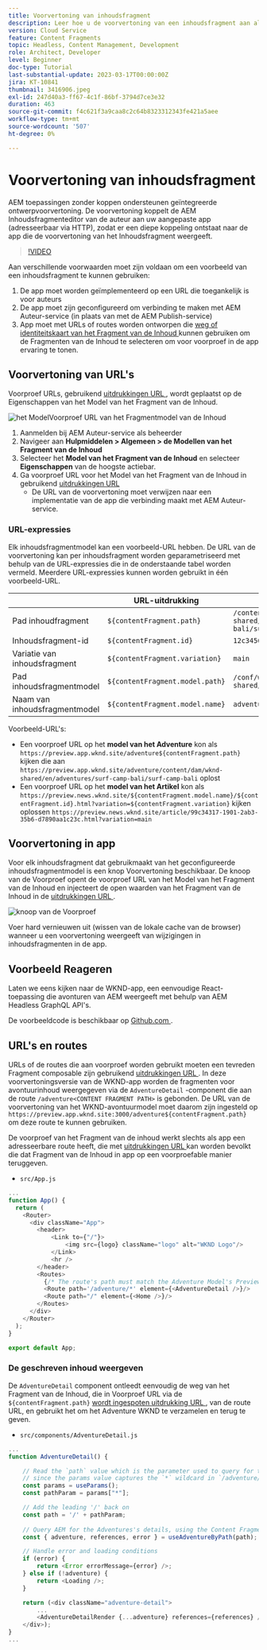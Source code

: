 ```yaml
---
title: Voorvertoning van inhoudsfragment
description: Leer hoe u de voorvertoning van een inhoudsfragment aan alle auteurs kunt gebruiken om snel te zien hoe de wijzigingen in de inhoud van invloed zijn op de ervaringen AEM Koploos.
version: Cloud Service
feature: Content Fragments
topic: Headless, Content Management, Development
role: Architect, Developer
level: Beginner
doc-type: Tutorial
last-substantial-update: 2023-03-17T00:00:00Z
jira: KT-10841
thumbnail: 3416906.jpeg
exl-id: 247d40a3-ff67-4c1f-86bf-3794d7ce3e32
duration: 463
source-git-commit: f4c621f3a9caa8c2c64b8323312343fe421a5aee
workflow-type: tm+mt
source-wordcount: '507'
ht-degree: 0%

---
```


# Voorvertoning van inhoudsfragment

AEM toepassingen zonder koppen ondersteunen geïntegreerde ontwerpvoorvertoning. De voorvertoning koppelt de AEM Inhoudsfragmenteditor van de auteur aan uw aangepaste app (adresseerbaar via HTTP), zodat er een diepe koppeling ontstaat naar de app die de voorvertoning van het Inhoudsfragment weergeeft.

>[!VIDEO](https://video.tv.adobe.com/v/3416906?quality=12&learn=on)

Aan verschillende voorwaarden moet zijn voldaan om een voorbeeld van een inhoudsfragment te kunnen gebruiken:

1. De app moet worden geïmplementeerd op een URL die toegankelijk is voor auteurs
1. De app moet zijn geconfigureerd om verbinding te maken met AEM Auteur-service (in plaats van met de AEM Publish-service)
1. App moet met URLs of routes worden ontworpen die [ weg of identiteitskaart van het Fragment van de Inhoud ](#url-expressions) kunnen gebruiken om de Fragmenten van de Inhoud te selecteren om voor voorproef in de app ervaring te tonen.

## Voorvertoning van URL&#39;s

Voorproef URLs, gebruikend [ uitdrukkingen URL ](#url-expressions), wordt geplaatst op de Eigenschappen van het Model van het Fragment van de Inhoud.

![ het ModelVoorproef URL van het Fragmentmodel van de Inhoud ](./assets/preview/cf-model-preview-url.png)

1. Aanmelden bij AEM Auteur-service als beheerder
1. Navigeer aan __Hulpmiddelen > Algemeen > de Modellen van het Fragment van de Inhoud__
1. Selecteer het __Model van het Fragment van de Inhoud__ en selecteer __Eigenschappen__ van de hoogste actiebar.
1. Ga voorproef URL voor het Model van het Fragment van de Inhoud in gebruikend [ uitdrukkingen URL ](#url-expressions)
   + De URL van de voorvertoning moet verwijzen naar een implementatie van de app die verbinding maakt met AEM Auteur-service.

### URL-expressies

Elk inhoudsfragmentmodel kan een voorbeeld-URL hebben. De URL van de voorvertoning kan per inhoudsfragment worden geparametriseerd met behulp van de URL-expressies die in de onderstaande tabel worden vermeld. Meerdere URL-expressies kunnen worden gebruikt in één voorbeeld-URL.

|                                         | URL-uitdrukking | Waarde |
| --------------------------------------- | ----------------------------------- | ----------- |
| Pad inhoudfragment | `${contentFragment.path}` | `/content/dam/wknd-shared/en/adventures/surf-camp-bali/surf-camp-bali` |
| Inhoudsfragment-id | `${contentFragment.id}` | `12c34567-8901-2aa3-45b6-d7890aa1c23c` |
| Variatie van inhoudsfragment | `${contentFragment.variation}` | `main` |
| Pad inhoudsfragmentmodel | `${contentFragment.model.path}` | `/conf/wknd-shared/settings/dam/cfm/models/adventure` |
| Naam van inhoudsfragmentmodel | `${contentFragment.model.name}` | `adventure` |

Voorbeeld-URL&#39;s:

+ Een voorproef URL op het __model van het Adventure__ kon als `https://preview.app.wknd.site/adventure${contentFragment.path}` kijken die aan `https://preview.app.wknd.site/adventure/content/dam/wknd-shared/en/adventures/surf-camp-bali/surf-camp-bali` oplost
+ Een voorproef URL op het __model van het Artikel__ kon als `https://preview.news.wknd.site/${contentFragment.model.name}/${contentFragment.id}.html?variation=${contentFragment.variation}` kijken oplossen `https://preview.news.wknd.site/article/99c34317-1901-2ab3-35b6-d7890aa1c23c.html?variation=main`

## Voorvertoning in app

Voor elk inhoudsfragment dat gebruikmaakt van het geconfigureerde inhoudsfragmentmodel is een knop Voorvertoning beschikbaar. De knoop van de Voorproef opent de voorproef URL van het Model van het Fragment van de Inhoud en injecteert de open waarden van het Fragment van de Inhoud in de [ uitdrukkingen URL ](#url-expressions).

![ knoop van de Voorproef ](./assets/preview/preview-button.png)

Voer hard vernieuwen uit (wissen van de lokale cache van de browser) wanneer u een voorvertoning weergeeft van wijzigingen in inhoudsfragmenten in de app.

## Voorbeeld Reageren

Laten we eens kijken naar de WKND-app, een eenvoudige React-toepassing die avonturen van AEM weergeeft met behulp van AEM Headless GraphQL API&#39;s.

De voorbeeldcode is beschikbaar op [ Github.com ](https://github.com/adobe/aem-guides-wknd-graphql/tree/main/preview-tutorial).

## URL&#39;s en routes

URLs of de routes die aan voorproef worden gebruikt moeten een tevreden Fragment composable zijn gebruikend [ uitdrukkingen URL ](#url-expressions). In deze voorvertoningsversie van de WKND-app worden de fragmenten voor avontuurinhoud weergegeven via de `AdventureDetail` -component die aan de route `/adventure<CONTENT FRAGMENT PATH>` is gebonden. De URL van de voorvertoning van het WKND-avontuurmodel moet daarom zijn ingesteld op `https://preview.app.wknd.site:3000/adventure${contentFragment.path}` om deze route te kunnen gebruiken.

De voorproef van het Fragment van de inhoud werkt slechts als app een adresseerbare route heeft, die met [ uitdrukkingen URL ](#url-expressions) kan worden bevolkt die dat Fragment van de Inhoud in app op een voorproefable manier teruggeven.

+ `src/App.js`

```javascript
...
function App() {
  return (
    <Router>
      <div className="App">
        <header>
            <Link to={"/"}>
                <img src={logo} className="logo" alt="WKND Logo"/>
            </Link>        
            <hr />
        </header>
        <Routes>
          {/* The route's path must match the Adventure Model's Preview URL expression. In React since the path has `/` you must use wildcards to match instead of the usual `:path` */}
          <Route path='/adventure/*' element={<AdventureDetail />}/>
          <Route path="/" element={<Home />}/>
        </Routes>
      </div>
    </Router>
  );
}

export default App;
```

### De geschreven inhoud weergeven

De `AdventureDetail` component ontleedt eenvoudig de weg van het Fragment van de Inhoud, die in Voorproef URL via de `${contentFragment.path}` [ wordt ingespoten uitdrukking URL ](#url-expressions), van de route URL, en gebruikt het om het Adventure WKND te verzamelen en terug te geven.

+ `src/components/AdventureDetail.js`

```javascript
...
function AdventureDetail() {

    // Read the `path` value which is the parameter used to query for the adventure's details
    // since the params value captures the `*` wildcard in `/adventure/*`, or everything after the first `/` in the Content Fragment path.
    const params = useParams();
    const pathParam = params["*"];

    // Add the leading '/' back on 
    const path = '/' + pathParam;
    
    // Query AEM for the Adventures's details, using the Content Fragment's `path`
    const { adventure, references, error } = useAdventureByPath(path);

    // Handle error and loading conditions
    if (error) {
        return <Error errorMessage={error} />;
    } else if (!adventure) {
        return <Loading />;
    }

    return (<div className="adventure-detail">
        ...
        <AdventureDetailRender {...adventure} references={references} />
    </div>);
}
...
```
